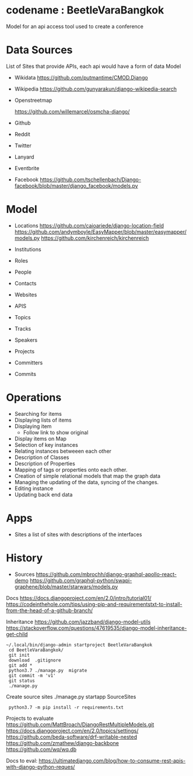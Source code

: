 # codename : BeetleVaraBangkok
Model for an api access tool used to create a conference

# Data Sources
List of Sites that provide APIs, each api would have a form of data Model
* Wikidata
https://github.com/putmantime/CMOD.Django

* Wikipedia
https://github.com/gunyarakun/django-wikipedia-search
* Openstreetmap

  https://github.com/willemarcel/osmcha-django/
  
* Github
* Reddit
* Twitter
* Lanyard
* Eventbrite


* Facebook
https://github.com/tschellenbach/Django-facebook/blob/master/django_facebook/models.py

# Model
* Locations
  https://github.com/caioariede/django-location-field
  https://github.com/andymboyle/EasyMapper/blob/master/easymapper/models.py
  https://github.com/kirchenreich/kirchenreich

* Institutions
* Roles
* People
* Contacts
* Websites
* APIS
* Topics
* Tracks
* Speakers
* Projects
* Committers
* Commits

# Operations
* Searching for items
* Displaying lists of items
* Displaying item
  * Follow link to show original
* Display items on Map
* Selection of key instances
* Relating instances betweeen each other
* Description of Classes
* Description of Properties
* Mapping of tags or properties onto each other.
* Creation of simple relational models that map the graph data
* Managing the updating of the data, syncing of the changes.
* Editing instance
* Updating back end data

# Apps
* Sites a list of sites with descriptions of the interfaces


# History 

* Sources
https://github.com/mbrochh/django-graphql-apollo-react-demo
https://github.com/graphql-python/swapi-graphene/blob/master/starwars/models.py

Docs
	https://docs.djangoproject.com/en/2.0/intro/tutorial01/
	https://codeinthehole.com/tips/using-pip-and-requirementstxt-to-install-from-the-head-of-a-github-branch/

Inheritance
	https://github.com/jazzband/django-model-utils
	https://stackoverflow.com/questions/47619535/django-model-inheritance-get-child
	
    ~/.local/bin/django-admin startproject BeetleVaraBangkok
     cd BeetleVaraBangkok/
     git init
     download  .gitignore 
     git add *
     python3.7 ./manage.py  migrate
     git commit -m 'v1'
     git status
     ./manage.py

Create source sites
     ./manage.py startapp SourceSites

     python3.7 -m pip install -r requirements.txt


Projects to evaluate
https://github.com/MattBroach/DjangoRestMultipleModels.git
https://docs.djangoproject.com/en/2.0/topics/settings/
https://github.com/beda-software/drf-writable-nested
https://github.com/zmathew/django-backbone
https://github.com/wq/wq.db

Docs to eval:
https://ultimatedjango.com/blog/how-to-consume-rest-apis-with-django-python-reques/

